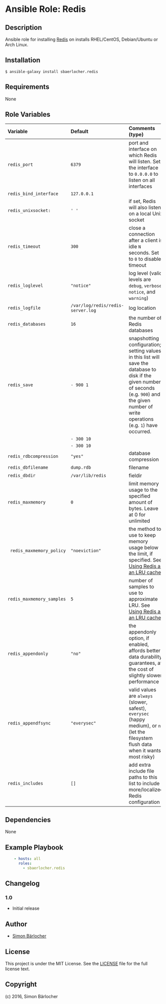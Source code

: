 # Ansible Role: Redis

## Description

Ansible role for installing [Redis](https://redis.io/download/) on installs RHEL/CentOS, Debian/Ubuntu or Arch Linux.

## Installation

```
$ ansible-galaxy install sbaerlocher.redis
```

## Requirements

None

## Role Variables

| Variable             | Default     | Comments (type)                                   |
| :---                 | :---        | :---                                              |
| ```redis_port```| ```6379``` | port and interface on which Redis will listen. Set the interface to `0.0.0.0` to listen on all interfaces |
| ```redis_bind_interface``` | ```127.0.0.1``` |  |
| ```redis_unixsocket:``` | ```' '``` | if set, Redis will also listen on a local Unix socket |
| ```redis_timeout``` | ```300``` | close a connection after a client is idle `N` seconds. Set to `0` to disable timeout |
| ```redis_loglevel``` | ```"notice"``` | log level (valid levels are `debug`, `verbose`, `notice`, and `warning`) |
| ```redis_logfile``` | ```/var/log/redis/redis-server.log``` | log location   |
| ```redis_databases``` | ```16``` | the number of Redis databases |
| ```redis_save``` | ```- 900 1``` | snapshotting configuration; setting values in this list will save the database to disk if the given number of seconds (e.g. `900`) and the given number of write operations (e.g. `1`) have occurred. |
| | ```- 300 10```  | | 
| | ```- 300 10``` | |
| ```redis_rdbcompression``` |  ```"yes"``` | database compression |
| ```redis_dbfilename``` | ```dump.rdb``` | filename |
| ```redis_dbdir``` | ```/var/lib/redis``` | fieldir |
| ```redis_maxmemory``` | ```0``` | limit memory usage to the specified amount of bytes. Leave at 0 for unlimited |
| ``` redis_maxmemory_policy``` | ```"noeviction"``` | the method to use to keep memory usage below the limit, if specified. See [Using Redis as an LRU cache](http://redis.io/topics/lru-cache) |
| ```redis_maxmemory_samples``` | ```5``` | number of samples to use to approximate LRU. See [Using Redis as an LRU cache](http://redis.io/topics/lru-cache) |
| ```redis_appendonly``` | ```"no"``` | the appendonly option, if enabled, affords better data durability guarantees, at the cost of slightly slower performance |
| ```redis_appendfsync``` | ```"everysec"``` |  valid values are `always` (slower, safest), `everysec` (happy medium), or `no` (let the filesystem flush data when it wants, most risky) |
| ```redis_includes``` | ```[]``` | add extra include file paths to this list to include more/localized Redis configuration |

## Dependencies

None

## Example Playbook

```yml
    - hosts: all
      roles:
        - sbaerlocher.redis
```

## Changelog

### 1.0

* Initial release

## Author

* [Simon Bärlocher](https://sbaerlocher.ch)
 
## License

This project is under the MIT License. See the [LICENSE](https://sbaerlo.ch/licence) file for the full license text.

## Copyright

(c) 2016, Simon Bärlocher
